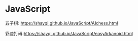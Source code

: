 # JavaScript

五子棋: https://shayqi.github.io/JavaScript/AIchess.html

彩速打磚:https://shayqi.github.io/JavaScript/easyArkanoid.html
